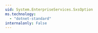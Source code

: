 ```yaml
---
uid: System.EnterpriseServices.SxsOption
ms.technology: 
  - "dotnet-standard"
internalonly: False
---
```

